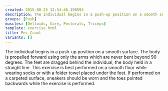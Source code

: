 ```yaml
---
created: 2015-08-25 12:54:46.198593
description: The individual begins in a push-up position on a smooth surface.
groups: [Push]
muscles: [Deltoids, Core, Pectorals, Triceps]
template: exercise.html
title: Pec Crawl
variants: []
---
```

The individual begins in a push-up position on a smooth surface. The body is propelled forward using only the arms which are never bent beyond 90 degrees. The feet are dragged behind the individual, the body held in a straight line. This exercise is best performed on a smooth floor while wearing socks or with a folder towel placed under the feet. If performed on a carpeted surface, sneakers should be worn and the toes pointed backwards while the exercise is performed.